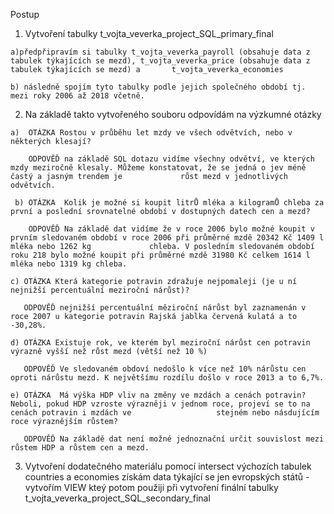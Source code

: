 Postup
  1. Vytvoření tabulky t_vojta_veverka_project_SQL_primary_final
    
    a)předpřipravím si tabulky t_vojta_veverka_payroll (obsahuje data z tabulek týkajících se mezd), t_vojta_veverka_price (obsahuje data z tabulek týkajících se mezd) a       t_vojta_veverka_economies 
    
    b) následně spojím tyto tabulky podle jejich společného období tj. mezi roky 2006 až 2018 včetně.
  
  2. Na základě takto vytvořeného souboru odpovídám na výzkumné otázky
    
    a)  OTÁZKA Rostou v průběhu let mzdy ve všech odvětvích, nebo v některých klesají?
        
        ODPOVĚĎ na základě SQL dotazu vidíme všechny odvětví, ve kterých mzdy meziročně klesaly. Můžeme konstatovat, že se jedná o jev méně častý a jasným trendem je             růst mezd v jednotlivých odvětvích.
     
     b) OTÁZKA  Kolik je možné si koupit litrŮ mléka a kilogramŮ chleba za první a poslední srovnatelné období v dostupných datech cen a mezd?
        
        ODPOVĚĎ Na základě dat vidíme že v roce 2006 bylo možné koupit v prvním sledovaném období v roce 2006 při průměrné mzdě 20342 Kč 1409 l mléka nebo 1262 kg             chleba. V posledním sledovaném období roku 218 bylo možné koupit při průměrné mzdě 31980 Kč celkem 1614 l mléka nebo 1319 kg chleba.
    
    c) OTÁZKA Která kategorie potravin zdražuje nejpomaleji (je u ní nejnižší percentuální meziroční nárůst)?
        
       ODPOVĚĎ nejnižší percentuální měziroční nárůst byl zaznamenán v roce 2007 u kategorie potravin Rajská jablka červená kulatá a to -30,28%.
    
    d) OTÁZKA Existuje rok, ve kterém byl meziroční nárůst cen potravin výrazně vyšší než růst mezd (větší než 10 %)
       
       ODPOVĚĎ Ve sledovaném obdoví nedošlo k více než 10% nárůstu cen oproti nárůstu mezd. K největšímu rozdílu došlo v roce 2013 a to 6,7%.
    
    e) OTÁZKA  Má výška HDP vliv na změny ve mzdách a cenách potravin? Neboli, pokud HDP vzroste výrazněji v jednom roce, projeví se to na cenách potravin i mzdách ve                   stejném nebo násdujícím roce výraznějším růstem?
       
       ODPOVĚĎ Na základě dat není možné jednoznační určit souvislost mezi růstem HDP a růstem cen a mezd.
  
  3. Vytvoření dodatečného materiálu  pomocí intersect výchozích tabulek countries a economies získám data týkající se jen evropských států - vytvořím VIEW kteý potom        použiji při vytvoření finální tabulky t_vojta_veverka_project_SQL_secondary_final
     
   
  
